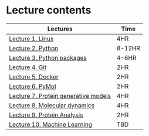 # Lecture contents

| Lectures | Time | 
| -------- | -------- | 
| [Lecture 1. Linux](/VPI3wMr-TbeoFSlDmKlNyg)    |  4HR   | 
| [Lecture 2. Python](/AhWofY1ZQ9yyYVEddzIsWA)     | 8-12HR      | 
| [Lecture 3. Python packages](/DC-ldUF9TlKI5R-n3z8E5Q)     | 4-6HR    | 
| [Lecture 4. Git](/bTQqSDUuTm6v_nGlPWx6kg)     | 2HR     | 
| [Lecture 5. Docker](/ouMaB5sgQ3aJWMLbU964dQ)    | 2HR     | 
| [Lecture 6. PyMol](/FyrlqeWNR6mKFSOl8WQq-Q)     | 2HR    | 
| [Lecture 7. Protein generative models](/-NWoaw3HSQK6Cf1aPHVC9Q)     | 4HR    | 
| [Lecture 8. Molecular dynamics](/oLysSkteSnG03wCeaOT58Q)    | 4HR     | 
| [Lecture 9. Protein Analysis](/lugvhs1hSAqUTJWHzqbrlg)     | 2HR   | 
| [Lecture 10. Machine Learning](/6OM3_Wp9QtO6e6LNTNKjtA)    | TBD    | 

